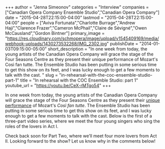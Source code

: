 +++
author = "Jenna Simeonov"
categories = "Interview"
companies = ["Canadian Opera Company Ensemble Studio","Canadian Opera Company"]
date = "2015-04-28T22:15:00-04:00"
lastmod = "2015-04-28T22:15:00-04:00"
people = ["Aviva Fortunata","Charlotte Burrage","Andrew Haji","Clarence Frazer","Cameron McPhail","Claire de Sévigné","Owen McCausland","Gordon Bintner"]
primary_image = "https://res.cloudinary.com/schmopera/image/upload/v1545409169/media/webhook-uploads/1430273532268/IMG_2302.jpg"
publishDate = "2014-01-03T09:15:00-05:00"
short_description = "In one week from today, the young artists of the Canadian Opera Company will grace the stage of the Four Seasons Centre as they present their unique performance of Mozart&#039;s Così fan tutte. The Ensemble Studio has been putting in some serious time to get this show on its feet, and I was lucky enough to get a few moments to talk with the cast. "
slug = "in-rehearsal-with-the-coc-ensemble-studio-part-1"
title = "In rehearsal with the COC Ensemble Studio: part 1"
youtube_url = "https://youtu.be/CeX-rMTgo54"
+++

In one week from today, the young artists of the Canadian Opera Company will grace the stage of the Four Seasons Centre as they present their [unique performance](http://www.coc.ca/PerformancesAndTickets/1314Season/CosiFanTutte/EnsembleStudioPerformance.aspx) of Mozart's _Così fan tutte_. The Ensemble Studio has been putting in some serious time to get this show on its feet, and I was lucky enough to get a few moments to talk with the cast. Below is the first of a three-part video series, where we meet the four young singers who sing the roles of the lovers in Act I.

Check back soon for Part Two, where we’ll meet four more lovers from Act II. Looking forward to the show? Let us know why in the comments below!

